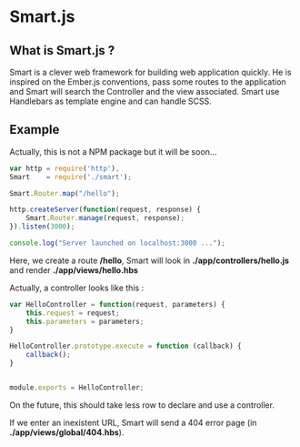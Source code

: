 Smart.js
=========

## What is Smart.js ?

Smart is a clever web framework for building web application quickly. He is inspired on the Ember.js conventions, pass some routes to the application and Smart will search the Controller and the view associated.
Smart use Handlebars as template engine and can handle SCSS.


## Example
Actually, this is not a NPM package but it will be soon...

```javascript
var http = require('http'),
Smart    = require('./smart');

Smart.Router.map("/hello");

http.createServer(function(request, response) {
	Smart.Router.manage(request, response);
}).listen(3000);

console.log("Server launched on localhost:3000 ...");
```

Here, we create a route **/hello**, Smart will look in **./app/controllers/hello.js** and render **./app/views/hello.hbs**

Actually, a controller looks like this :
```javascript
var HelloController = function(request, parameters) {
	this.request = request;
	this.parameters = parameters;
}

HelloController.prototype.execute = function (callback) {
	callback();
}


module.exports = HelloController;
```
On the future, this should take less row to declare and use a controller.


If we enter an inexistent URL, Smart will send a 404 error page (in **./app/views/global/404.hbs**).